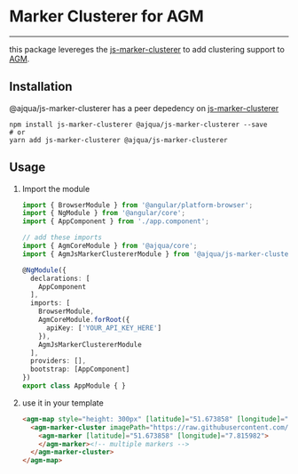 # Marker Clusterer for AGM

-----

this package levereges the [js-marker-clusterer][js-marker-clusterer] to add clustering support to
[AGM][agm].

## Installation

@ajqua/js-marker-clusterer has a peer depedency on [js-marker-clusterer][js-marker-clusterer]

```shell
npm install js-marker-clusterer @ajqua/js-marker-clusterer --save
# or
yarn add js-marker-clusterer @ajqua/js-marker-clusterer
```

## Usage

1. Import the module

    ```typescript
    import { BrowserModule } from '@angular/platform-browser';
    import { NgModule } from '@angular/core';
    import { AppComponent } from './app.component';

    // add these imports
    import { AgmCoreModule } from '@ajqua/core';
    import { AgmJsMarkerClustererModule } from '@ajqua/js-marker-clusterer';

    @NgModule({
      declarations: [
        AppComponent
      ],
      imports: [
        BrowserModule,
        AgmCoreModule.forRoot({
          apiKey: ['YOUR_API_KEY_HERE']
        }),
        AgmJsMarkerClustererModule
      ],
      providers: [],
      bootstrap: [AppComponent]
    })
    export class AppModule { }
    ```
2. use it in your template

    ```html
    <agm-map style="height: 300px" [latitude]="51.673858" [longitude]="7.815982">
      <agm-marker-cluster imagePath="https://raw.githubusercontent.com/googlemaps/v3-utility-library/master/markerclustererplus/images/m">
        <agm-marker [latitude]="51.673858" [longitude]="7.815982">
        </agm-marker><!-- multiple markers -->
      </agm-marker-cluster>
    </agm-map>
    ```


[js-marker-clusterer]: https://github.com/googlemaps/js-marker-clusterer
[agm]: https://angular-maps.com/
